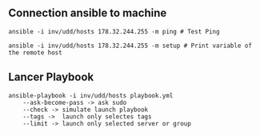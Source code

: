 ## Connection ansible to machine
    ansible -i inv/udd/hosts 178.32.244.255 -m ping # Test Ping

    ansible -i inv/udd/hosts 178.32.244.255 -m setup # Print variable of the remote host

## Lancer Playbook
    ansible-playbook -i inv/udd/hosts playbook.yml
        --ask-become-pass -> ask sudo
        --check -> simulate launch playbook
        --tags ->  launch only selectes tags
        --limit -> launch only selected server or group
